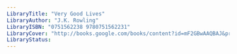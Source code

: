 ```yaml
---
LibraryTitle: "Very Good Lives"
LibraryAuthor: "J.K. Rowling"
LibraryISBN: "0751562238 9780751562231"
LibraryCover: "http://books.google.com/books/content?id=mF2GBwAAQBAJ&printsec=frontcover&img=1&zoom=1&source=gbs_api"
LibraryStatus:
---
```

